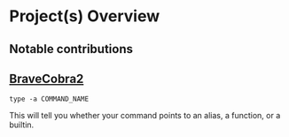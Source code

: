 # Project(s) Overview

## Notable contributions

## [BraveCobra2]()

`type -a COMMAND_NAME`

This will tell you whether your command points to an alias, a function, or a builtin.
